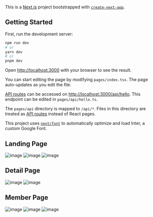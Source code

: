 This is a [Next.js](https://nextjs.org/) project bootstrapped with [`create-next-app`](https://github.com/vercel/next.js/tree/canary/packages/create-next-app).

## Getting Started

First, run the development server:

```bash
npm run dev
# or
yarn dev
# or
pnpm dev
```

Open [http://localhost:3000](http://localhost:3000) with your browser to see the result.

You can start editing the page by modifying `pages/index.tsx`. The page auto-updates as you edit the file.

[API routes](https://nextjs.org/docs/api-routes/introduction) can be accessed on [http://localhost:3000/api/hello](http://localhost:3000/api/hello). This endpoint can be edited in `pages/api/hello.ts`.

The `pages/api` directory is mapped to `/api/*`. Files in this directory are treated as [API routes](https://nextjs.org/docs/api-routes/introduction) instead of React pages.

This project uses [`next/font`](https://nextjs.org/docs/basic-features/font-optimization) to automatically optimize and load Inter, a custom Google Font.

## Landing Page

![image](https://github.com/tataredhaalfath/topupgame-fe/assets/43898482/1d233ec8-debc-4fed-9d9a-db16ebd24738)
![image](https://github.com/tataredhaalfath/topupgame-fe/assets/43898482/99cfda72-41cc-4465-ac6b-ce28be6324d7)
![image](https://github.com/tataredhaalfath/topupgame-fe/assets/43898482/01e710d4-fe22-463c-8622-6089201e38eb)

## Detail Page
![image](https://github.com/tataredhaalfath/topupgame-fe/assets/43898482/37e4bf1b-8a99-4fb7-9aa8-ddf3952cc8c6)
![image](https://github.com/tataredhaalfath/topupgame-fe/assets/43898482/37d33480-7422-44af-924a-135670c8bde0)


## Member Page

![image](https://github.com/tataredhaalfath/topupgame-fe/assets/43898482/aae20210-7a24-4ffd-80df-1a8d5fe4b07f)
![image](https://github.com/tataredhaalfath/topupgame-fe/assets/43898482/3f0d4c33-008a-4b54-b529-1b7f7c0884a5)
![image](https://github.com/tataredhaalfath/topupgame-fe/assets/43898482/068ea975-f265-4856-81b4-c4defa258fdd)

